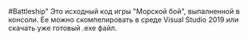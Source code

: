#Battleship"
Это исходный код игры "Морской бой", выпалненной в консоли. Ее можно скомпелировать в среде Visual Studio 2019 или скачать уже готовый .exe файл.